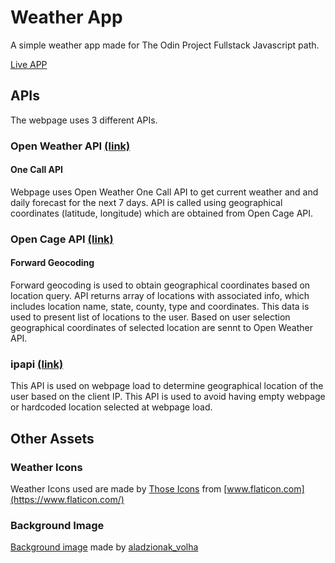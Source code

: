 # Weather App

A simple weather app made for The Odin Project Fullstack Javascript path.

[Live APP](https://mrdando.github.io/Weather-App/)

## APIs

The webpage uses 3 different APIs.

### Open Weather API [(link)](https://openweathermap.org/api)
#### One Call API

Webpage uses Open Weather One Call API to get current weather and and daily forecast for the next 7 days. API is called using geographical coordinates (latitude, longitude) which are obtained from Open Cage API.

### Open Cage API   [(link)](https://opencagedata.com/api)
#### Forward Geocoding

Forward geocoding is used to obtain geographical coordinates based on location query. API returns array of locations with associated info, which includes location name, state, county, type and coordinates. This data is used to present list of locations to the user. Based on user selection geographical coordinates of selected location are sennt to Open Weather API.

### ipapi [(link)](https://ipapi.co/)

This API is used on webpage load to determine geographical location of the user based on the client IP. This API is used to avoid having empty webpage or hardcoded location selected at webpage load.

## Other Assets
### Weather Icons

Weather Icons used are made by [Those Icons](https://www.flaticon.com/authors/those-icons) from [www.flaticon.com](https://www.flaticon.com/)

### Background Image
[Background image](https://www.freepik.com/free-vector/mountain-ridges-vector-illustration-sunrise_11950790.htm#page=1&query=mountain&position=38) made by [aladzionak_volha](https://www.freepik.com/valadzionak-volha)